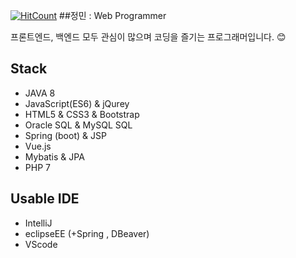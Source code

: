 [![HitCount](http://hits.dwyl.com/jm9293/jm9293.svg)](http://hits.dwyl.com/jm9293/jm9293)
##정민 : Web Programmer

프론트엔드, 백엔드 모두 관심이 많으며 코딩을 즐기는 프로그래머입니다. 😊

## Stack

- JAVA 8
- JavaScript(ES6) & jQurey
- HTML5 & CSS3 & Bootstrap
- Oracle SQL & MySQL SQL
- Spring (boot) & JSP
- Vue.js
- Mybatis & JPA
- PHP 7

## Usable IDE

- IntelliJ
- eclipseEE (+Spring , DBeaver)
- VScode
